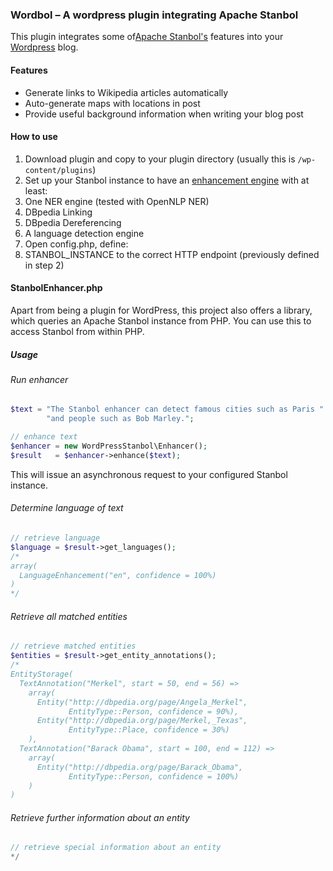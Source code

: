 ### Wordbol – A wordpress plugin integrating Apache Stanbol

This plugin integrates some of[Apache Stanbol's](https://stanbol.apache.org/) features into your [Wordpress](https://wordpress.org/) blog.

#### Features
* Generate links to Wikipedia articles automatically
* Auto-generate maps with locations in post
* Provide useful background information when writing your blog post

#### How to use
1. Download plugin and copy to your plugin directory (usually this is ```/wp-content/plugins```)
2. Set up your Stanbol instance to have an [enhancement engine](http://stanbol.apache.org/docs/0.9.0-incubating/enhancer/engines/) with at least:
  1. One NER engine (tested with OpenNLP NER)
  2. DBpedia Linking
  3. DBpedia Dereferencing
  4. A language detection engine
3. Open config.php, define:
  1. STANBOL_INSTANCE to the correct HTTP endpoint (previously defined in step 2)

#### StanbolEnhancer.php

Apart from being a plugin for WordPress, this project also offers a library, which queries an Apache Stanbol instance from PHP.
You can use this to access Stanbol from within PHP.

##### Usage
###### Run enhancer

```php
$text = "The Stanbol enhancer can detect famous cities such as Paris " +
        "and people such as Bob Marley.";

// enhance text
$enhancer = new WordPressStanbol\Enhancer();
$result   = $enhancer->enhance($text);
```

This will issue an asynchronous request to your configured Stanbol instance.

###### Determine language of text

```php
// retrieve language
$language = $result->get_languages();
/*
array(
  LanguageEnhancement("en", confidence = 100%)
)
*/
```

###### Retrieve all matched entities

```php
// retrieve matched entities
$entities = $result->get_entity_annotations();
/*
EntityStorage(
  TextAnnotation("Merkel", start = 50, end = 56) =>
    array(
      Entity("http://dbpedia.org/page/Angela_Merkel",
             EntityType::Person, confidence = 90%),
      Entity("http://dbpedia.org/page/Merkel,_Texas",
             EntityType::Place, confidence = 30%)
    ),
  TextAnnotation("Barack Obama", start = 100, end = 112) =>
    array(
      Entity("http://dbpedia.org/page/Barack_Obama",
             EntityType::Person, confidence = 100%)
    )
)
```

###### Retrieve further information about an entity

```php
// retrieve special information about an entity
*/
```
